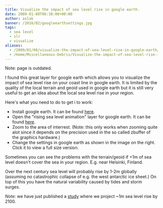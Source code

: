 ```yaml
---
title: Visualize the impact of sea level rise in google earth.
date: 2009-01-08T06:38:00+00:00
author: aslak
banner: /2016/02/googleearthsettings.jpg
tags:
  - sea level
  - slr
  - visualize
aliases:
  - /2009/01/08/visualize-the-impact-of-sea-level-rise-in-google-earth/
  - /Home/Miscellaneous-Debris/Visualize-the-impact-of-sea-level-rise-in-google-earth-
---
```

Note: page is outdated. 


I found this great layer for google earth which allows you to visualize the impact of sea level rise on your coast line in google earth. It is limited by the quality of the local terrain and geoid used in google earth but it is still very useful to get an idea about the local sea level rise in your region.

Here's what you need to do to get i to work:

  * Install google earth. It can be found [here](http://earth.google.com/).
  * Open the "rising sea level animation" layer for google earth. It can be found [here](http://services.google.com/earth/kmz/changing_sea_level_n.kmz).
  * Zoom to the area of interrest. (Note: this only works when zooming quite alot since it depends on the precision used in the so called zbuffer of the graphics hardware.)
  * Change the settings in google earth as shown in the image on the right. Click it to view a full size version.

Sometimes you can see the problems with the terrain/geoid if +1m of sea level doesn't cover the sea in your region. E.g. near Helsinki, Finland.

Over the next century sea level will probably rise by 1-2m globally (assuming no catastrophic collapse of e.g. the west antarctic ice sheet.) On top of this you have the natural variability caused by tides and storm surges.
  
_Note_: we have just published a [study](/Home/PDFs/Announcements/gslprojection) where we project ~1m sea level rise by 2100.
